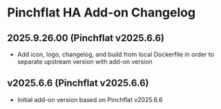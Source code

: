 # Pinchflat HA Add-on Changelog


## 2025.9.26.00 (Pinchflat v2025.6.6)

  * Add icon, logo, changelog, and build from local Dockerfile in order to separate upstream version with add-on version


## v2025.6.6 (Pinchflat v2025.6.6)

  * Initial add-on version based on Pinchflat v2025.6.6
